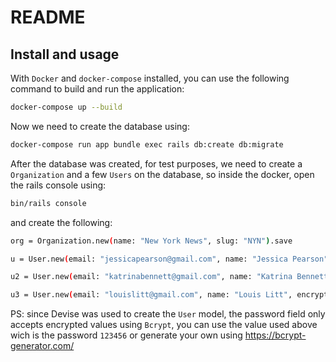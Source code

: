 # README

## Install and usage

With `Docker` and `docker-compose` installed, you can use the following command to build and run the application:

```sh
docker-compose up --build
```

Now we need to create the database using:

```sh
docker-compose run app bundle exec rails db:create db:migrate
```

After the database was created, for test purposes, we need to create a `Organization` and a few `Users` on the database, so inside the docker, open the rails console using:

```sh
bin/rails console
```

and create the following:

```sh
org = Organization.new(name: "New York News", slug: "NYN").save

u = User.new(email: "jessicapearson@gmail.com", name: "Jessica Pearson", encrypted_password: "$2a$12$m.giAsS/JdLkymOZeN5/jeZ3RUOiKkAhp.supMe9qgk/KHTvr9R4a", organization_slug: "NYN", user_type: "chief_editor").save!(validate: false)

u2 = User.new(email: "katrinabennett@gmail.com", name: "Katrina Bennett", encrypted_password: "$2a$12$m.giAsS/JdLkymOZeN5/jeZ3RUOiKkAhp.supMe9qgk/KHTvr9R4a", organization_slug: "NYN", user_type: "writer").save!(validate: false)

u3 = User.new(email: "louislitt@gmail.com", name: "Louis Litt", encrypted_password: "$2a$12$m.giAsS/JdLkymOZeN5/jeZ3RUOiKkAhp.supMe9qgk/KHTvr9R4a", organization_slug: "NYN", user_type: "writer").save!(validate: false)

```

PS: since Devise was used to create the `User` model, the password field only accepts encrypted values using `Bcrypt`, you can use the value used above wich is the password `123456` or generate your own using  https://bcrypt-generator.com/
